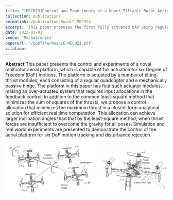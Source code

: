 ```yaml
---
title: "[MECH23]Control and Experiments of a Novel Tiltable-Rotor Aerial Platform Comprising Quadcopters and Passive Hinges"
collection: publications
permalink: /publication/RuanLC-MECH23
excerpt: 'This paper proposes the first fully actuated UAV using regular quadcopters and passive hinges as actuation modules.'
date: 2023-01-01
venue: 'Mechatronics'
paperurl: '/pubfile/RuanLC-MECH23.pdf'
citation: 
---
```



**Abstract** This paper presents the control and experiments of a novel multirotor aerial platform, which is capable of full actuation for six Degree of Freedom (DoF) motions. The platform is actuated by a number of tilting-thrust modules, each consisting of a regular quadcopter and a mechanically passive hinge. The platform in this paper has four such actuator modules, making an over-actuated system that requires input allocations in the feedback control. In addition to the common least-square method that minimizes the sum of squares of the thrusts, we propose a control allocation that minimizes the maximum thrust in a closed-form analytical solution for efficient real time computation. This allocation can achieve larger inclination angles than that by the least-square method, when thrust forces are insufficient to overcome the gravity for all poses. Simulation and real world experiments are presented to demonstrate the control of the aerial platform for six DoF motion tracking and disturbance rejection.

![picture](/pubfile/RuanLC-MECH23.jpg)
